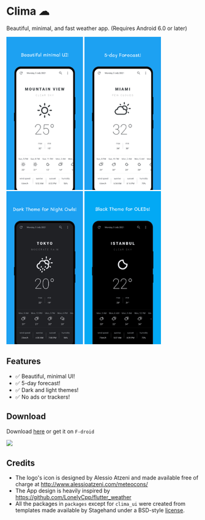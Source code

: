 # Clima ☁

Beautiful, minimal, and fast weather app. (Requires Android 6.0 or later)

<img src="./fastlane/metadata/android/en-US/images/phoneScreenshots/s1.png" height="400" width="200"> <img src="./fastlane/metadata/android/en-US/images/phoneScreenshots/s2.png" height="400" width="200"> <img src="./fastlane/metadata/android/en-US/images/phoneScreenshots/s3.png" height="400" width="200"> <img src="./fastlane/metadata/android/en-US/images/phoneScreenshots/s4.png" height="400" width="200">

## Features

- :white_check_mark: Beautiful, minimal UI!
- :white_check_mark: 5-day forecast!
- :white_check_mark: Dark and light themes!
- :white_check_mark: No ads or trackers!

## Download

Download [here](https://github.com/PrestoSole/clima/releases) or get it on `F-droid`

<img src="https://fdroid.gitlab.io/artwork/badge/get-it-on.png" height="75">


## Credits

* The logo's icon is designed by Alessio Atzeni and made available free of charge at http://www.alessioatzeni.com/meteocons/
* The App design is heavily inspired by https://github.com/LonelyCpp/flutter_weather
* All the packages in `packages` except for `clima_ui` were created from templates made available by Stagehand under a BSD-style [license](https://github.com/dart-lang/stagehand/blob/master/LICENSE).
